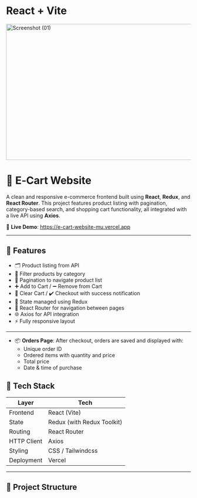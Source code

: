 # React + Vite

<img width="1181" height="371" alt="Screenshot (01)" src="https://github.com/user-attachments/assets/1430b940-9832-4b5d-b3d0-425f136a4bf8" />

# 🛒 E‑Cart Website

A clean and responsive e-commerce frontend built using **React**, **Redux**, and **React Router**. This project features product listing with pagination, category-based search, and shopping cart functionality, all integrated with a live API using **Axios**.

🔗 **Live Demo**: https://e-cart-website-mu.vercel.app

---

## 📌 Features

- 🗂️ Product listing from API
- 🔎 Filter products by category
- 📄 Pagination to navigate product list
- ➕ Add to Cart / ➖ Remove from Cart
- 🧺 Clear Cart / ✔️ Checkout with success notification
- 🧠 State managed using Redux
- 🔁 React Router for navigation between pages
- 🌐 Axios for API integration
- ⚡ Fully responsive layout

---
- 📦 **Orders Page**: After checkout, orders are saved and displayed with:
  - Unique order ID
  - Ordered items with quantity and price
  - Total price
  - Date & time of purchase
 
  
## 🔧 Tech Stack

| Layer       | Tech                      |
|-------------|---------------------------|
| Frontend    | React (Vite)              |
| State       | Redux (with Redux Toolkit)|
| Routing     | React Router              |
| HTTP Client | Axios                     |
| Styling     | CSS / Tailwindcss     |
| Deployment  | Vercel                    |

---

## 📁 Project Structure

